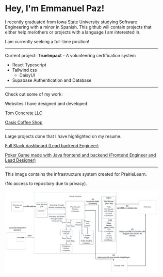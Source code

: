 # Hey, I'm Emmanuel Paz!

I recently graduated from Iowa State University studying Software Engineering with a minor in Spanish. This github will contain projects that either help me/others
or projects with a language I am interested in.


I am currently seeking a full-time position!

------------------------------------------------------------
Current project: **TrueImpact** - A volunteering certification system
  - React Typescript
  - Tailwind css
      - DaisyUI
  - Supabase Authentication and Database
------------------------------------------------------------
Check out some of my work:

Websites I have designed and developed

[Tom Concrete LLC](https://tomconcrete.co)

[Oasis Coffee Shop](https://oasiscoffeeshop.co)

------------------------------------------------------------

Large projects done that I have highlighted on my resume.

[Full Stack dashboard (Lead backend Engineer)](https://github.com/emmpaz/full-stack-dashboard)

[Poker Game made with Java frontend and backend (Frontend Engineer and Lead Designer)](https://github.com/emmpaz/Cacyno)

------------------------------------------------------------

This image contains the infrastructure system created for PrairieLearn.

(No access to repository due to privacy).

![image](https://github.com/emmpaz/emmpaz/blob/main/PL%20server%20diagram.png)
<!---
emmpaz/emmpaz is a ✨ special ✨ repository because its `README.md` (this file) appears on your GitHub profile.
You can click the Preview link to take a look at your changes.
--->
